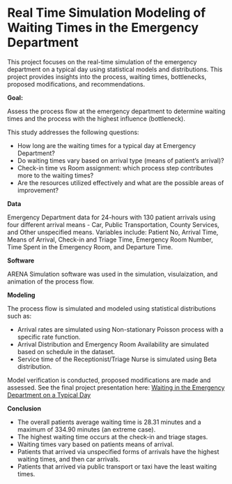 # Real Time Simulation Modeling of Waiting Times in the Emergency Department

This project focuses on the real-time simulation of the emergency department on a typical day using statistical models and distributions. This project provides insights into the process, waiting times, bottlenecks, proposed modifications, and recommendations.

**Goal:** 

Assess the process flow at the emergency department to determine waiting times and the process with the highest influence (bottleneck).

This study addresses the following questions:

* How long are the waiting times for a typical day at Emergency Department?
* Do waiting times vary based on arrival type (means of patient’s arrival)?
* Check-in time vs Room assignment: which process step contributes more to the waiting times?
* Are the resources utilized effectively and what are the possible areas of improvement?


**Data**

Emergency Department data for 24-hours with 130 patient arrivals using four different arrival means - Car, Public Transportation, County Services, and Other unspecified means.
Variables include: Patient No, Arrival Time, Means of Arrival, Check-in and Triage Time, Emergency Room Number, Time Spent in the Emergency Room, and Departure Time.

**Software**

ARENA Simulation software was used in the simulation, visulaization, and animation of the process flow.

**Modeling**

The process flow is simulated and modeled using statistical distributions such as:
* Arrival rates are simulated using Non-stationary Poisson process with a specific rate function.
* Arrival Distribution and Emergency Room Availability are simulated based on schedule in the dataset.
* Service time of the Receptionist/Triage Nurse is simulated using Beta distribution.

Model verification is conducted, proposed modifications are made and assessed. See the final project presentation here: [Waiting in the Emergency Department on a Typical Day](https://github.com/saidatsanni/SIMULATING-PATIENT-WAIT-TIME-IN-THE-EMERGENCY-DEPARTMENT-ED-/blob/e478ae3c10242da214c483d994e01f4911a47ebb/Simulation%20Modeling%20of%20Waiting%20Times%20in%20the%20ED.pdf)

**Conclusion**

* The overall patients average waiting time is 28.31 minutes and a maximum of 334.90 minutes (an extreme case).
* The highest waiting time occurs at the check-in and triage stages.
* Waiting times vary based on patients means of arrival.
* Patients that arrived via unspecified forms of arrivals have the highest waiting times, and then car arrivals.
* Patients that arrived via public transport or taxi have the least waiting times.



